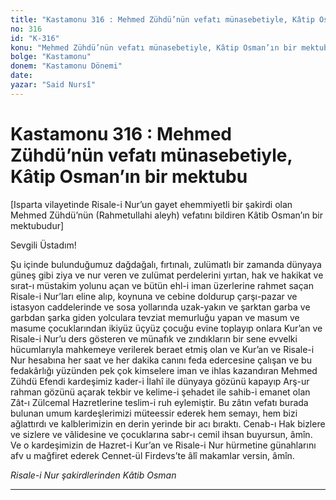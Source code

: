 ```yaml
---
title: "Kastamonu 316 : Mehmed Zühdü’nün vefatı münasebetiyle, Kâtip Osman’ın bir mektubu"
no: 316
id: "K-316"
konu: "Mehmed Zühdü’nün vefatı münasebetiyle, Kâtip Osman’ın bir mektubu"
bolge: "Kastamonu"
donem: "Kastamonu Dönemi"
date: 
yazar: "Said Nursî"
---
```


# Kastamonu 316 : Mehmed Zühdü’nün vefatı münasebetiyle, Kâtip Osman’ın bir mektubu

<p class="takdim">[Isparta vilayetinde Risale-i Nur’un gayet ehemmiyetli bir şakirdi olan Mehmed Zühdü’nün (Rahmetullahi aleyh) vefatını bildiren Kâtib Osman’ın bir mektubudur]</p>

Sevgili Üstadım!

Şu içinde bulunduğumuz dağdağalı, fırtınalı, zulümatlı bir zamanda dünyaya güneş gibi ziya ve nur veren ve zulümat perdelerini yırtan, hak ve hakikat ve sırat-ı müstakim yolunu açan ve bütün ehl-i iman üzerlerine rahmet saçan Risale-i Nur’ları eline alıp, koynuna ve cebine doldurup çarşı-pazar ve istasyon caddelerinde ve sosa yollarında uzak-yakın ve şarktan garba ve garbdan şarka giden yolculara tevziat memurluğu yapan ve masum ve masume çocuklarından ikiyüz üçyüz çocuğu evine toplayıp onlara Kur’an ve Risale-i Nur’u ders gösteren ve münafık ve zındıkların bir sene evvelki hücumlarıyla mahkemeye verilerek beraet etmiş olan ve Kur’an ve Risale-i Nur hesabına her saat ve her dakika canını feda edercesine çalışan ve bu fedakârlığı yüzünden pek çok kimselere iman ve ihlas kazandıran Mehmed Zühdü Efendi kardeşimiz kader-i İlahî ile dünyaya gözünü kapayıp Arş-ur rahman gözünü açarak tekbir ve kelime-i şehadet ile sahib-i emanet olan Zât-ı Zülcemal Hazretlerine teslim-i ruh eylemiştir. Bu zâtın vefatı burada bulunan umum kardeşlerimizi müteessir ederek hem semayı, hem bizi ağlattırdı ve kalblerimizin en derin yerinde bir acı bıraktı. Cenab-ı Hak bizlere ve sizlere ve vâlidesine ve çocuklarına sabr-ı cemil ihsan buyursun, âmîn. Ve o kardeşimizin de Hazret-i Kur’an ve Risale-i Nur hürmetine günahlarını afv u mağfiret ederek Cennet-ül Firdevs’te âlî makamlar versin, âmîn.

*Risale-i Nur şakirdlerinden*
*Kâtib Osman*

***
